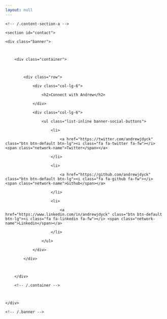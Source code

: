 ```yaml
---
layout: null
---
```


    <!-- /.content-section-a -->

	<section id="contact">

    <div class="banner">



        <div class="container">



            <div class="row">

                <div class="col-lg-6">

                    <h2>Connect with Andrew</h2>

                </div>

                <div class="col-lg-6">

                    <ul class="list-inline banner-social-buttons">

                        <li>

                            <a href="https://twitter.com/andrewjdyck" class="btn btn-default btn-lg"><i class="fa fa-twitter fa-fw"></i> <span class="network-name">Twitter</span></a>

                        </li>

                        <li>

                            <a href="https://github.com/andrewjdyck" class="btn btn-default btn-lg"><i class="fa fa-github fa-fw"></i> <span class="network-name">Github</span></a>

                        </li>

                        <li>

                            <a href="https://www.linkedin.com/in/andrewjdyck" class="btn btn-default btn-lg"><i class="fa fa-linkedin fa-fw"></i> <span class="network-name">Linkedin</span></a>

                        </li>

                    </ul>

                </div>

            </div>



        </div>

        <!-- /.container -->



    </div>

    <!-- /.banner -->


